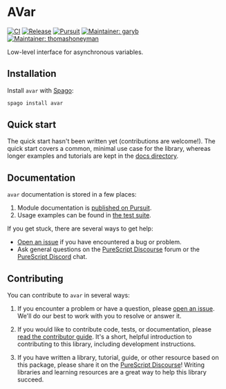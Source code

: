 # AVar

[![CI](https://github.com/purescript-contrib/purescript-avar/workflows/CI/badge.svg?branch=main)](https://github.com/purescript-contrib/purescript-avar/actions?query=workflow%3ACI+branch%3Amain)
[![Release](https://img.shields.io/github/release/purescript-contrib/purescript-avar.svg)](https://github.com/purescript-contrib/purescript-avar/releases)
[![Pursuit](https://pursuit.purescript.org/packages/purescript-avar/badge)](https://pursuit.purescript.org/packages/purescript-avar)
[![Maintainer: garyb](https://img.shields.io/badge/maintainer-garyb-teal.svg)](https://github.com/garyb)
[![Maintainer: thomashoneyman](https://img.shields.io/badge/maintainer-thomashoneyman-teal.svg)](https://github.com/thomashoneyman)

Low-level interface for asynchronous variables.

## Installation

Install `avar` with [Spago](https://github.com/purescript/spago):

```sh
spago install avar
```

## Quick start

The quick start hasn't been written yet (contributions are welcome!). The quick start covers a common, minimal use case for the library, whereas longer examples and tutorials are kept in the [docs directory](./docs).

## Documentation

`avar` documentation is stored in a few places:

1. Module documentation is [published on Pursuit](https://pursuit.purescript.org/packages/purescript-avar).
2. Usage examples can be found in [the test suite](./test).

If you get stuck, there are several ways to get help:

- [Open an issue](https://github.com/purescript-contrib/purescript-avar/issues) if you have encountered a bug or problem.
- Ask general questions on the [PureScript Discourse](https://discourse.purescript.org) forum or the [PureScript Discord](https://purescript.org/chat) chat.

## Contributing

You can contribute to `avar` in several ways:

1. If you encounter a problem or have a question, please [open an issue](https://github.com/purescript-contrib/purescript-avar/issues). We'll do our best to work with you to resolve or answer it.

2. If you would like to contribute code, tests, or documentation, please [read the contributor guide](./CONTRIBUTING.md). It's a short, helpful introduction to contributing to this library, including development instructions.

3. If you have written a library, tutorial, guide, or other resource based on this package, please share it on the [PureScript Discourse](https://discourse.purescript.org)! Writing libraries and learning resources are a great way to help this library succeed.
